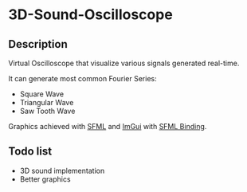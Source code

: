 # 3D-Sound-Oscilloscope

## Description
Virtual Oscilloscope that visualize various signals generated real-time.

It can generate most common Fourier Series:
* Square Wave
* Triangular Wave
* Saw Tooth Wave

Graphics achieved with [SFML](https://github.com/SFML/SFML) and [ImGui](https://github.com/ocornut/imgui) with [SFML Binding](https://github.com/SFML/imgui-sfml).

## Todo list
* 3D sound implementation
* Better graphics


